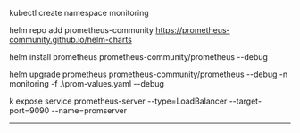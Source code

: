 kubectl create namespace monitoring

helm repo add prometheus-community https://prometheus-community.github.io/helm-charts

helm install prometheus prometheus-community/prometheus --debug

helm upgrade prometheus prometheus-community/prometheus --debug -n monitoring  -f .\prom-values.yaml --debug

k expose service prometheus-server --type=LoadBalancer --target-port=9090 --name=promserver

*************************************************

